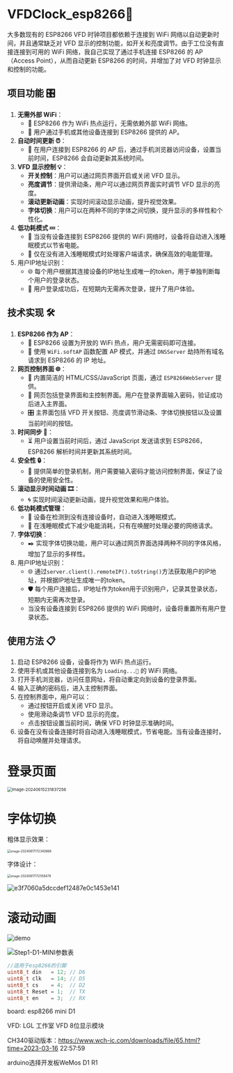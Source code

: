 # VFDClock_esp8266🚀

大多数现有的 ESP8266 VFD 时钟项目都依赖于连接到 WiFi 网络以自动更新时间，并且通常缺乏对 VFD 显示的控制功能，如开关和亮度调节。由于工位没有直接连接到可用的 WiFi 网络，我自己实现了通过手机连接 ESP8266 的 AP（Access Point），从而自动更新 ESP8266 的时间，并增加了对 VFD 时钟显示和控制的功能。

## 项目功能 🎛️

1. **无需外部 WiFi**：
   - 📶 ESP8266 作为 WiFi 热点运行，无需依赖外部 WiFi 网络。
   - 📱 用户通过手机或其他设备连接到 ESP8266 提供的 AP。
2. **自动时间更新 ⏰**：
   - 🔄 在用户连接到 ESP8266 的 AP 后，通过手机浏览器访问设备，设置当前时间，ESP8266 会自动更新其系统时间。
3. **VFD 显示控制 💡**：
   - **开关控制**：用户可以通过网页界面开启或关闭 VFD 显示。
   - **亮度调节**：提供滑动条，用户可以通过网页界面实时调节 VFD 显示的亮度。
   - **滚动更新动画**：实现时间滚动显示动画，提升视觉效果。
   - **字体切换**：用户可以在两种不同的字体之间切换，提升显示的多样性和个性化。
4. **低功耗模式 💤**：
   - 🔋 当没有设备连接到 ESP8266 提供的 WiFi 网络时，设备将自动进入浅睡眠模式以节省电能。
   - 🔌 仅在没有进入浅睡眠模式时处理客户端请求，确保高效的电能管理。
5. 用户IP地址识别：
   - 🌐 每个用户根据其连接设备的IP地址生成唯一的token，用于单独判断每个用户的登录状态。
   - 🔑 用户登录成功后，在短期内无需再次登录，提升了用户体验。

## 技术实现 🛠️

1. **ESP8266 作为 AP**：
   - 📡 ESP8266 设置为开放的 WiFi 热点，用户无需密码即可连接。
   - 🔗 使用 `WiFi.softAP` 函数配置 AP 模式，并通过 `DNSServer` 劫持所有域名请求到 ESP8266 的 IP 地址。
2. **网页控制界面 🌐**：
   - 📄 内置简洁的 HTML/CSS/JavaScript 页面，通过 `ESP8266WebServer` 提供。
   - 🔐 网页包括登录界面和主控制界面。用户在登录界面输入密码，验证成功后进入主界面。
   - 🎛️ 主界面包括 VFD 开关按钮、亮度调节滑动条、字体切换按钮以及设置当前时间的按钮。
3. **时间同步 📅**：
   - ⏳ 用户设置当前时间后，通过 JavaScript 发送请求到 ESP8266，ESP8266 解析时间并更新其系统时间。
4. **安全性 🔒**：
   - 🔑 提供简单的登录机制，用户需要输入密码才能访问控制界面，保证了设备的使用安全性。
5. **滚动显示时间动画 🎞️**：
   - 🌀 实现时间滚动更新动画，提升视觉效果和用户体验。
6. **低功耗模式管理**：
   - 🌙 设备在检测到没有连接设备时，自动进入浅睡眠模式。
   - 🛌 在浅睡眠模式下减少电能消耗，只有在唤醒时处理必要的网络请求。
7. **字体切换**：
   - ✒️ 实现字体切换功能，用户可以通过网页界面选择两种不同的字体风格，增加了显示的多样性。
8. 用户IP地址识别：
   - 🌐 通过`server.client().remoteIP().toString()`方法获取用户的IP地址，并根据IP地址生成唯一的token。
   - 🛡️ 每个用户连接后，IP地址作为token用于识别用户，记录其登录状态，短期内无需再次登录。
   - 当没有设备连接到 ESP8266 提供的 WiFi 网络时，设备将重置所有用户登录状态。

## 使用方法 📋

1. 启动 ESP8266 设备，设备将作为 WiFi 热点运行。
2. 使用手机或其他设备连接到名为 `Loading...🚀` 的 WiFi 网络。
3. 打开手机浏览器，访问任意网址，将自动重定向到设备的登录界面。
4. 输入正确的密码后，进入主控制界面。
5. 在控制界面中，用户可以：
   - 通过按钮开启或关闭 VFD 显示。
   - 使用滑动条调节 VFD 显示的亮度。
   - 点击按钮设置当前时间，确保 VFD 时钟显示准确时间。
6. 设备在没有设备连接时将自动进入浅睡眠模式，节省电能。当有设备连接时，将自动唤醒并处理请求。

# 登录页面

<img src="img/README_img/image-20240615231837256.png" alt="image-20240615231837256" style="zoom:67%;" />

# 字体切换

粗体显示效果：

<img src="img/README_img/image-20240617172340668.png" alt="image-20240617172340668" style="zoom:50%;" />

字体设计：

<img src="img/README_img/image-20240617172558478.png" alt="image-20240617172558478" style="zoom:50%;" />

![e3f7060a5dccdef12487e0c1453e141](img/README/e3f7060a5dccdef12487e0c1453e141.jpg)

# 滚动动画

![demo](img/README/demo.gif)

![Step1-D1-MINI参数表](img/README/Step1-D1-MINI参数表.png)

```c
//适用于esp8266的引脚
uint8_t din   = 12; // D6
uint8_t clk   = 14; // D5
uint8_t cs    = 4;  // D2
uint8_t Reset = 1; 	// TX
uint8_t en    = 3;  // RX
```



board:	esp8266 mini D1

VFD:	LGL 工作室 VFD 8位显示模块

CH340驱动版本：https://www.wch-ic.com/downloads/file/65.html?time=2023-03-16 22:57:59

arduino选择开发板WeMos D1 R1

